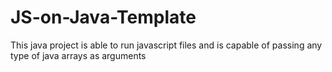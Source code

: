 # JS-on-Java-Template
This java project is able to run javascript files and is capable of passing any type of java arrays as arguments
